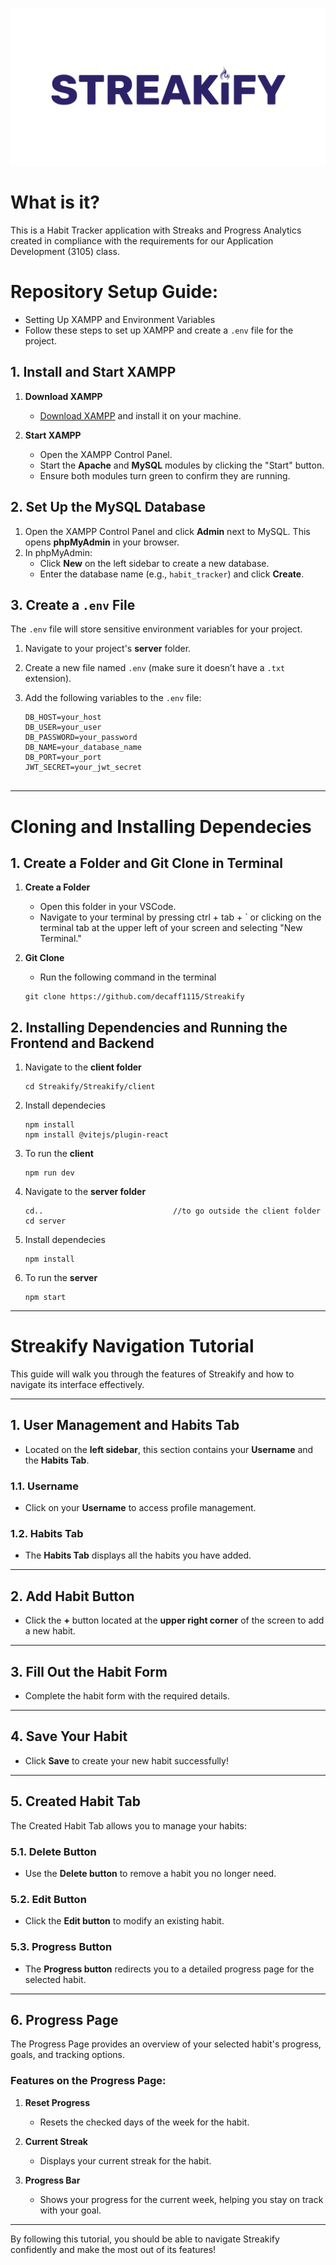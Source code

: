 ![Alt text](https://github.com/decaff1115/Streakify/blob/master/Streakify/client/src/assets/image/streakifyReadMe.png) <br>

# What is it?
This is a Habit Tracker application with Streaks and Progress Analytics created in compliance with the requirements for our Application Development (3105) class.



#
# Repository Setup Guide:
+ Setting Up XAMPP and Environment Variables   
+ Follow these steps to set up XAMPP and create a `.env` file for the project.  

## 1. Install and Start XAMPP  
1. **Download XAMPP**  
   - [Download XAMPP](https://www.apachefriends.org/index.html) and install it on your machine.  

2. **Start XAMPP**  
   - Open the XAMPP Control Panel.  
   - Start the **Apache** and **MySQL** modules by clicking the "Start" button.  
   - Ensure both modules turn green to confirm they are running.  

## 2. Set Up the MySQL Database  
1. Open the XAMPP Control Panel and click **Admin** next to MySQL. This opens **phpMyAdmin** in your browser.  
2. In phpMyAdmin:  
   - Click **New** on the left sidebar to create a new database.  
   - Enter the database name (e.g., `habit_tracker`) and click **Create**.  

## 3. Create a `.env` File  
The `.env` file will store sensitive environment variables for your project.  

1. Navigate to your project's **server** folder.  
2. Create a new file named `.env` (make sure it doesn’t have a `.txt` extension).  
3. Add the following variables to the `.env` file:  

   ```dotenv
   DB_HOST=your_host
   DB_USER=your_user
   DB_PASSWORD=your_password
   DB_NAME=your_database_name
   DB_PORT=your_port
   JWT_SECRET=your_jwt_secret
 
---
# Cloning and Installing Dependecies

## 1. Create a Folder and Git Clone in Terminal
1. **Create a Folder**  
   - Open this folder in your VSCode.
   - Navigate to your terminal by pressing ctrl + tab + `  or clicking on the terminal tab at the upper left of your screen and selecting "New Terminal."
     
2. **Git Clone**  
   - Run the following command in the terminal
    ```in terminal
    git clone https://github.com/decaff1115/Streakify
## 2. Installing Dependencies and Running the Frontend and Backend
1. Navigate to the **client folder**
    ```terminal
    cd Streakify/Streakify/client
2. Install dependecies
    ```in terminal
    npm install
    npm install @vitejs/plugin-react
3. To run the **client**
    ```terminal
    npm run dev
4.  Navigate to the **server folder**
    ```in terminal
    cd..                             //to go outside the client folder
    cd server
5. Install dependecies
    ```in terminal
    npm install
6. To run the **server**
    ```terminal
    npm start
---
# Streakify Navigation Tutorial  

This guide will walk you through the features of Streakify and how to navigate its interface effectively.  

---

## 1. User Management and Habits Tab  
- Located on the **left sidebar**, this section contains your **Username** and the **Habits Tab**.  

### 1.1. Username  
- Click on your **Username** to access profile management.  

### 1.2. Habits Tab  
- The **Habits Tab** displays all the habits you have added.  

---

## 2. Add Habit Button  
- Click the **+** button located at the **upper right corner** of the screen to add a new habit.  

---

## 3. Fill Out the Habit Form  
- Complete the habit form with the required details.  

---

## 4. Save Your Habit  
- Click **Save** to create your new habit successfully!  

---

## 5. Created Habit Tab  

The Created Habit Tab allows you to manage your habits:  

### 5.1. Delete Button  
- Use the **Delete button** to remove a habit you no longer need.  

### 5.2. Edit Button  
- Click the **Edit button** to modify an existing habit.  

### 5.3. Progress Button  
- The **Progress button** redirects you to a detailed progress page for the selected habit.  

---

## 6. Progress Page  

The Progress Page provides an overview of your selected habit's progress, goals, and tracking options.  

### Features on the Progress Page:  
1. **Reset Progress**  
   - Resets the checked days of the week for the habit.  

2. **Current Streak**  
   - Displays your current streak for the habit.  

3. **Progress Bar**  
   - Shows your progress for the current week, helping you stay on track with your goal.  

---

By following this tutorial, you should be able to navigate Streakify confidently and make the most out of its features!  


